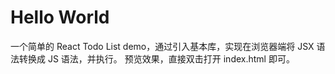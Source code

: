 # Hello World

一个简单的 React Todo List demo，通过引入基本库，实现在浏览器端将 JSX 语法转换成 JS 语法，并执行。
预览效果，直接双击打开 index.html 即可。
